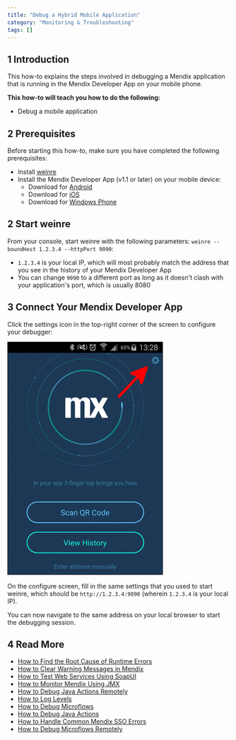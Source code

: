 ```yaml
---
title: "Debug a Hybrid Mobile Application"
category: "Monitoring & Troubleshooting"
tags: []
---
```


## 1 Introduction

This how-to explains the steps involved in debugging a Mendix application that is running in the Mendix Developer App on your mobile phone.

**This how-to will teach you how to do the following:**

* Debug a mobile application

## 2 Prerequisites

Before starting this how-to, make sure you have completed the following prerequisites:

* Install [weinre](https://people.apache.org/~pmuellr/weinre/docs/latest/)
* Install the Mendix Developer App (v1.1 or later) on your mobile device:
    * Download for [Android](https://play.google.com/store/apps/details?id=com.mendix.SprintrMobile)
    * Download for [iOS](https://itunes.apple.com/us/app/mendix-developer-app/id922423316)
    * Download for [Windows Phone](https://www.microsoft.com/en-us/store/p/mendix-developer-app/9wzdncrdftvr)

## 2 Start weinre

From your console, start weinre with the following parameters: `weinre --boundHost 1.2.3.4 --httpPort 9090`:

* `1.2.3.4` is your local IP, which will most probably match the address that you see in the history of your Mendix Developer App
* You can change `9090` to a different port as long as it doesn't clash with your application's port, which is usually 8080

## 3 Connect Your Mendix Developer App

Click the settings icon in the top-right corner of the screen to configure your debugger:

![](attachments/18448572/18580021.png)

On the configure screen, fill in the same settings that you used to start weinre, which should be `http://1.2.3.4:9090` (wherein `1.2.3.4` is your local IP).

You can now navigate to the same address on your local browser to start the debugging session.

## 4 Read More

* [How to Find the Root Cause of Runtime Errors](finding-the-root-cause-of-runtime-errors)
* [How to Clear Warning Messages in Mendix](clear-warning-messages)
* [How to Test Web Services Using SoapUI](testing-web-services-using-soapui)
* [How to Monitor Mendix Using JMX](monitoring-mendix-using-jmx)
* [How to Debug Java Actions Remotely](debug-java-actions-remotely)
* [How to Log Levels](log-levels)
* [How to Debug Microflows](debug-microflows)
* [How to Debug Java Actions](debug-java-actions)
* [How to Handle Common Mendix SSO Errors](handle-common-mendix-sso-errors)
* [How to Debug Microflows Remotely](debug-microflows-remotely)

